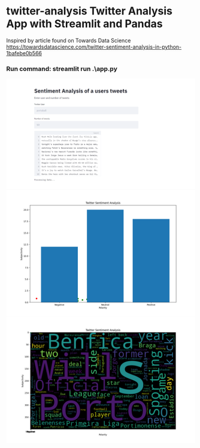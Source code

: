 # twitter-analysis Twitter Analysis App with Streamlit and Pandas

Inspired by article found on Towards Data Science
https://towardsdatascience.com/twitter-sentiment-analysis-in-python-1bafebe0b566

### Run command: streamlit run .\app.py

![picture](fig.png)
![picture](fig1.png)
![picture](fig2.png)
